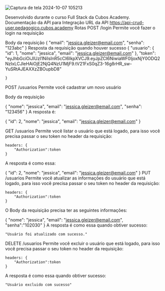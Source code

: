 ![Captura de tela 2024-10-07 105213](https://github.com/user-attachments/assets/186932b1-2e1a-454f-a43c-ec243899f395)

Desenvolvido durante o curso Full Stack da Cubos Academy.
Documentação da API para Integração
URL da API
    https://api-crud-user.pedagogico.cubos.academy
Rotas
POST /login
Permite você fazer o login na requisição

Body da requisição
    {
	"email": "jessica.gleizer@email.com",
	"senha": "123abc"
    }
Resposta da requisição quando houver sucesso
    {
      "usuario": {
        "id": 1,
        "nome": "jessica",
        "email": "jessica.gleizer@email.com"
      },
      "token": "eyJhbGciOiJIUzI1NiIsInR5cCI6IkpXVCJ9.eyJpZCI6NiwiaWF0IjoxNjY0ODQ2NzIxLCJleHAiOjE2NjQ4NzU1MjF9.tV21FxS0qZ3-16g8rHR_sw-YuSRtAJEAXXzZBOupbD8"

    }
POST /usuarios
Permite você cadastrar um novo usuário

Body da requisição

{
    "nome": "jessica",
    "email": "jessica.gleizer@email.com",
    "senha": "123456"
}
A resposta é:

{
  "id": 2,
  "nome": "jessica",
  "email": "jessica.gleizer@email.com"
}

GET /usuarios
Permite você listar o usuário que está logado, para isso você precisa passar o seu token no header da requisição:

    headers: {
        "Authorization":token
    }
A resposta é como essa:

{
  "id": 2,
  "nome": "jessica",
  "email": "jessica.gleizer@email.com"
}
PUT /usuarios
Permite você atualizar as informações do usuário que está logado, para isso você precisa passar o seu token no header da requisição:

    headers: {
        "Authorization":token
    }
O Body da requisição precisa ter as seguintes informações:

{
  "nome": "jessica",
  "email": "jessica.gleizer@email.com",
  "senha":"102030"
}
A resposta é como essa quando obtiver sucesso:

    "Usuário foi atualizado com sucesso."
DELETE /usuarios
Permite você excluir o usuário que está logado, para isso você precisa passar o seu token no header da requisição:

    headers: {
        "Authorization":token
    }
A resposta é como essa quando obtiver sucesso:

    "Usuário excluido com sucesso"
